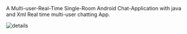 A Multi-user-Real-Time Single-Room Android Chat-Application with java and Xml
Real time multi-user chatting App.


![details](![details](https://github.com/Satellite-system/images-to-add-Readme/Screenshot_20220102-013035.png?raw=true))



